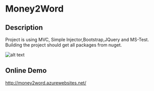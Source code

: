 # Money2Word
## Description
Project is using MVC, Simple Injector,Bootstrap,JQuery and MS-Test. 
Building the project should get all packages from nuget.

![alt text](https://image.ibb.co/c7Zy99/akqa.png)

## Online Demo
http://money2word.azurewebsites.net/